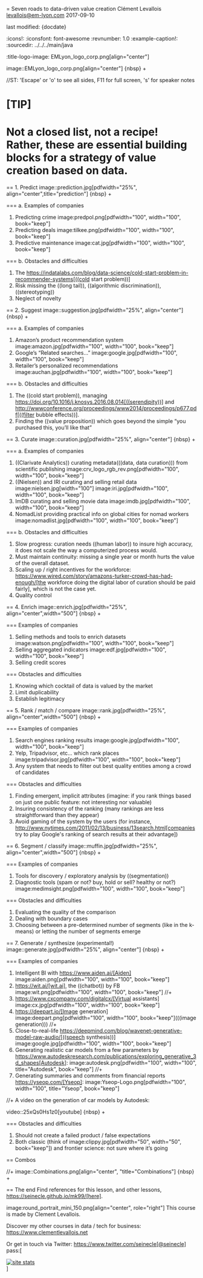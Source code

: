 = Seven roads to data-driven value creation
Clément Levallois <levallois@em-lyon.com>
2017-09-10

last modified: {docdate}

:icons!:
:iconsfont:   font-awesome
:revnumber: 1.0
:example-caption!:
:sourcedir: ../../../main/java

:title-logo-image: EMLyon_logo_corp.png[align="center"]

image::EMLyon_logo_corp.png[align="center"]
{nbsp} +

//ST: 'Escape' or 'o' to see all sides, F11 for full screen, 's' for speaker notes

[TIP]
====
Not a closed list, not a recipe!
Rather, these are essential building blocks for a strategy of value creation based on data.
====

== 1. Predict
image::prediction.jpg[pdfwidth="25%", align="center",title="prediction"]
{nbsp} +

=== a. Examples of companies
1. Predicting crime image:predpol.png[pdfwidth="100", width="100", book="keep"]
2. Predicting deals image:tilkee.png[pdfwidth="100", width="100", book="keep"]
3. Predictive maintenance image:cat.jpg[pdfwidth="100", width="100", book="keep"]

=== b. Obstacles and difficulties
1. The https://indatalabs.com/blog/data-science/cold-start-problem-in-recommender-systems[((cold start problem))]
2. Risk missing the ((long tail)), ((algorithmic discrimination)), ((stereotyping))
3. Neglect of novelty

== 2. Suggest
image::suggestion.jpg[pdfwidth="25%", align="center"]
{nbsp} +

=== a. Examples of companies
1. Amazon’s product recommendation system image:amazon.jpg[pdfwidth="100", width="100", book="keep"]
2. Google’s “Related searches…” image:google.jpg[pdfwidth="100", width="100", book="keep"]
3. Retailer’s personalized recommendations image:auchan.jpg[pdfwidth="100", width="100", book="keep"]

=== b. Obstacles and difficulties
1. The ((cold start problem)), managing https://doi.org/10.1016/j.knosys.2016.08.014[((serendipity))] and http://wwwconference.org/proceedings/www2014/proceedings/p677.pdf[((filter bubble effects))].
2. Finding the ((value proposition)) which goes beyond the simple “you purchased this, you’ll like that”

== 3. Curate
image::curation.jpg[pdfwidth="25%", align="center"]
{nbsp} +

=== a. Examples of companies
1. ((Clarivate Analytics)) curating metadata(((data, data curation))) from scientific publishing image:crv_logo_rgb_rev.png[pdfwidth="100", width="100", book="keep"]
2. ((Nielsen)) and IRI curating and selling retail data image:nielsen.jpg[width="100"] image:iri.jpg[pdfwidth="100", width="100", book="keep"]
3. ImDB curating and selling movie data image:imdb.jpg[pdfwidth="100", width="100", book="keep"]
4. NomadList providing practical info on global cities for nomad workers image:nomadlist.jpg[pdfwidth="100", width="100", book="keep"]

=== b. Obstacles and difficulties
1. Slow progress: curation needs ((human labor)) to insure high accuracy, it does not scale the way a computerized process would.
2. Must maintain continuity: missing a single year or month hurts the value of the overall dataset.
3. Scaling up / right incentives for the workforce: https://www.wired.com/story/amazons-turker-crowd-has-had-enough/[the workforce doing the digital labor of curation should be paid fairly], which is not the case yet.
4. Quality control


== 4. Enrich
image::enrich.jpg[pdfwidth="25%", align="center",width="500"]
{nbsp} +

=== Examples of companies
1. Selling methods and tools to enrich datasets image:watson.png[pdfwidth="100", width="100", book="keep"]
2. Selling aggregated indicators image:edf.jpg[pdfwidth="100", width="100", book="keep"]
3. Selling credit scores

=== Obstacles and difficulties
1. Knowing which cocktail of data is valued by the market
2. Limit duplicability
3. Establish legitimacy

== 5. Rank / match / compare
image::rank.jpg[pdfwidth="25%", align="center",width="500"]
{nbsp} +

=== Examples of companies
1. Search engines ranking results image:google.jpg[pdfwidth="100", width="100", book="keep"]
2. Yelp, Tripadvisor, etc… which rank places image:tripadvisor.jpg[pdfwidth="100", width="100", book="keep"]
3. Any system that needs to filter out best quality entities among a crowd of candidates

=== Obstacles and difficulties
1. Finding emergent, implicit attributes (imagine: if you rank things based on just one public feature: not interesting nor valuable)
2. Insuring consistency of the ranking (many rankings are less straightforward than they appear)
3. Avoid gaming of the system by the users (for instance, http://www.nytimes.com/2011/02/13/business/13search.html[companies try to play Google's ranking of search results at their advantage])

== 6. Segment / classify
image::muffin.jpg[pdfwidth="25%", align="center",width="500"]
{nbsp} +

=== Examples of companies
1. Tools for discovery / exploratory analysis by ((segmentation))
2. Diagnostic tools (spam or not? buy, hold or sell? healthy or not?) image:medimsight.png[pdfwidth="100", width="100", book="keep"]

=== Obstacles and difficulties
1. Evaluating the quality of the comparison
2. Dealing with boundary cases
3. Choosing between a pre-determined number of segments (like in the k-means) or letting the number of segments emerge

== 7. Generate / synthesize (experimental!)
image::generate.jpg[pdfwidth="25%", align="center"]
{nbsp} +

=== Examples of companies
1. Intelligent BI with https://www.aiden.ai/[Aiden] image:aiden.png[pdfwidth="100", width="100", book="keep"]
2. https://wit.ai/[wit.ai], the ((chatbot)) by FB image:wit.png[pdfwidth="100", width="100", book="keep"]
//+
3. https://www.cxcompany.com/digitalcx/[Virtual assistants] image:cx.jpg[pdfwidth="100", width="100", book="keep"]
4. https://deepart.io/[Image generation] image:deepart.png[pdfwidth="100", width="100", book="keep"](((image generation)))
//+
5. Close-to-real-life https://deepmind.com/blog/wavenet-generative-model-raw-audio/[((speech synthesis))] image:google.jpg[pdfwidth="100", width="100", book="keep"]
6. Generating realistic car models from a few parameters by https://www.autodeskresearch.com/publications/exploring_generative_3d_shapes[Autodesk]: image:autodesk.png[pdfwidth="100", width="100", title="Autodesk", book="keep"]
//+
7. Generating summaries and comments from financial reports https://yseop.com/[Yseop]: image:Yseop-Logo.png[pdfwidth="100", width="100", title="Yseop", book="keep"]

//+
A video on the generation of car models by Autodesk:

video::25xQs0Hs1z0[youtube]
{nbsp} +

=== Obstacles and difficulties
1. Should not create a failed product / false expectations
2. Both classic (think of image:clippy.jpg[pdfwidth="50", width="50", book="keep"]) and frontier science: not sure where it’s going

== Combos

//+
image::Combinations.png[align="center", "title="Combinations"]
{nbsp} +



== The end
Find references for this lesson, and other lessons, https://seinecle.github.io/mk99/[here].

image:round_portrait_mini_150.png[align="center", role="right"]
This course is made by Clement Levallois.

Discover my other courses in data / tech for business: https://www.clementlevallois.net

Or get in touch via Twitter: https://www.twitter.com/seinecle[@seinecle]
pass:[    <!-- Start of StatCounter Code for Default Guide -->
    <script type="text/javascript">
        var sc_project = 11411204;
        var sc_invisible = 1;
        var sc_security = "7b86ca26";
        var scJsHost = (("https:" == document.location.protocol) ?
            "https://secure." : "http://www.");
        document.write("<sc" + "ript type='text/javascript' src='" +
            scJsHost +
            "statcounter.com/counter/counter.js'></" + "script>");
    </script>
    <noscript><div class="statcounter"><a title="site stats"
    href="http://statcounter.com/" target="_blank"><img
    class="statcounter"
    src="//c.statcounter.com/11411204/0/7b86ca26/1/" alt="site
    stats"></a></div></noscript>
    <!-- End of StatCounter Code for Default Guide -->]
